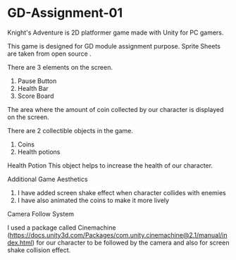 # GD-Assignment-01

Knight's Adventure is 2D platformer game made with Unity for PC gamers.

This game is designed for GD module assignment purpose.
Sprite Sheets are taken from open source .

There are 3 elements on the screen. 
1) Pause Button
2) Health Bar 
3) Score Board

The area where the amount of coin collected by our character is displayed on the screen.

There are 2 collectible objects in the game. 
1) Coins 
2) Health potions

Health Potion
This object helps to increase the health of our character.

Additional Game Aesthetics
1) I have added screen shake effect when character collides with enemies
2) I have also animated the coins to make it more lively

Camera Follow System

I used a package called Cinemachine
(https://docs.unity3d.com/Packages/com.unity.cinemachine@2.1/manual/index.html) for our character to be followed by the camera and also for screen shake collision effect.

